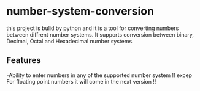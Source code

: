 # number-system-conversion
this project is bulid by python and it is a tool for converting numbers between diffrent number systems.
It supports conversion between binary, Decimal, Octal and Hexadecimal number systems.

## Features
-Ability to enter numbers in any of the supported number system !! excep For floating point numbers it will come in the next version !!
